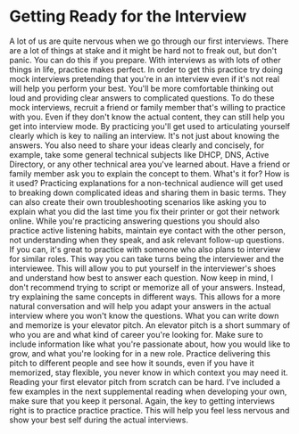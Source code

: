 # Getting Ready for the Interview

A lot of us are quite nervous when we go through our first interviews. There are a lot of things at stake and it might be hard not to freak out, but don't panic. You can do this if you prepare. With interviews as with lots of other things in life, practice makes perfect. In order to get this practice try doing mock interviews pretending that you're in an interview even if it's not real will help you perform your best. You'll be more comfortable thinking out loud and providing clear answers to complicated questions. To do these mock interviews, recruit a friend or family member that's willing to practice with you. Even if they don't know the actual content, they can still help you get into interview mode. By practicing you'll get used to articulating yourself clearly which is key to nailing an interview. It's not just about knowing the answers. You also need to share your ideas clearly and concisely, for example, take some general technical subjects like DHCP, DNS, Active Directory, or any other technical area you've learned about. Have a friend or family member ask you to explain the concept to them. What's it for? How is it used? Practicing explanations for a non-technical audience will get used to breaking down complicated ideas and sharing them in basic terms. They can also create their own troubleshooting scenarios like asking you to explain what you did the last time you fix their printer or got their network online. While you're practicing answering questions you should also practice active listening habits, maintain eye contact with the other person, not understanding when they speak, and ask relevant follow-up questions. If you can, it's great to practice with someone who also plans to interview for similar roles. This way you can take turns being the interviewer and the interviewee. This will allow you to put yourself in the interviewer's shoes and understand how best to answer each question. Now keep in mind, I don't recommend trying to script or memorize all of your answers. Instead, try explaining the same concepts in different ways. This allows for a more natural conversation and will help you adapt your answers in the actual interview where you won't know the questions. What you can write down and memorize is your elevator pitch. An elevator pitch is a short summary of who you are and what kind of career you're looking for. Make sure to include information like what you're passionate about, how you would like to grow, and what you're looking for in a new role. Practice delivering this pitch to different people and see how it sounds, even if you have it memorized, stay flexible, you never know in which context you may need it. Reading your first elevator pitch from scratch can be hard. I've included a few examples in the next supplemental reading when developing your own, make sure that you keep it personal. Again, the key to getting interviews right is to practice practice practice. This will help you feel less nervous and show your best self during the actual interviews.
